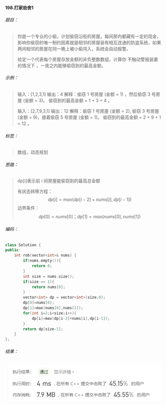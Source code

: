 #### 198.打家劫舍1

###### 题目：

> 你是一个专业的小偷，计划偷窃沿街的房屋。每间房内都藏有一定的现金，影响你偷窃的唯一制约因素就是相邻的房屋装有相互连通的防盗系统，如果两间相邻的房屋在同一晚上被小偷闯入，系统会自动报警。
>
> 给定一个代表每个房屋存放金额的非负整数数组，计算你 不触动警报装置的情况下 ，一夜之内能够偷窃到的最高金额。

###### 示例：

> 输入：[1,2,3,1]
> 输出：4
> 解释：偷窃 1 号房屋 (金额 = 1) ，然后偷窃 3 号房屋 (金额 = 3)。
>      偷窃到的最高金额 = 1 + 3 = 4 。
>
> 
>
> 输入：[2,7,9,3,1]
> 输出：12
> 解释：偷窃 1 号房屋 (金额 = 2), 偷窃 3 号房屋 (金额 = 9)，接着偷窃 5 号房屋 (金额 = 1)。
>      偷窃到的最高金额 = 2 + 9 + 1 = 12 。

###### 标签：

> 数组，动态规划

###### 思路：

>  dp[i]表示前 i 间房屋能偷窃到的最高总金额
>
> 有状态转移方程：
> $$
> dp[i]=max(dp[i−2]+nums[i],dp[i−1])
> $$
> 边界条件：
> $$
> dp[0]=nums[0]；
> dp[1]=max(nums[0],nums[1])
> $$
> 

###### 编码：

```c++
class Solution {
public:
    int rob(vector<int>& nums) {
        if(nums.empty()){
            return 0;
        }
        int size = nums.size();
        if(size == 1){
            return nums[0];
        }
        vector<int> dp = vector<int>(size,0);
        dp[0]=nums[0];
        dp[1]=max(nums[0],nums[1]);
        for(int i=2;i<size;i++){
            dp[i]=max(dp[i-2]+nums[i],dp[i-1]);
        }
        return dp[size-1];
    }
};
```

###### 结果：

![运行结果](images/image-20200805224452564.png)